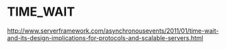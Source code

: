 # TIME_WAIT

http://www.serverframework.com/asynchronousevents/2011/01/time-wait-and-its-design-implications-for-protocols-and-scalable-servers.html
